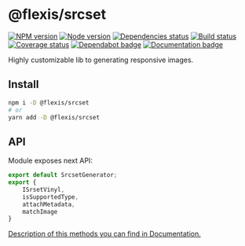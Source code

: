 # @flexis/srcset

[![NPM version][npm]][npm-url]
[![Node version][node]][node-url]
[![Dependencies status][deps]][deps-url]
[![Build status][build]][build-url]
[![Coverage status][coverage]][coverage-url]
[![Dependabot badge][dependabot]][dependabot-url]
[![Documentation badge][documentation]][documentation-url]

[npm]: https://img.shields.io/npm/v/@flexis/srcset.svg
[npm-url]: https://npmjs.com/package/@flexis/srcset

[node]: https://img.shields.io/node/v/@flexis/srcset.svg
[node-url]: https://nodejs.org

[deps]: https://david-dm.org/TrigenSoftware/flexis-srcset.svg
[deps-url]: https://david-dm.org/TrigenSoftware/flexis-srcset

[build]: http://img.shields.io/travis/com/TrigenSoftware/flexis-srcset/master.svg
[build-url]: https://travis-ci.com/TrigenSoftware/flexis-srcset

[coverage]: https://img.shields.io/coveralls/TrigenSoftware/flexis-srcset.svg
[coverage-url]: https://coveralls.io/r/TrigenSoftware/flexis-srcset

[dependabot]: https://api.dependabot.com/badges/status?host=github&repo=TrigenSoftware/flexis-srcset
[dependabot-url]: https://dependabot.com/

[documentation]: https://img.shields.io/badge/API-Documentation-2b7489.svg
[documentation-url]: https://trigensoftware.github.io/flexis-srcset

Highly customizable lib to generating responsive images.

## Install

```bash
npm i -D @flexis/srcset
# or
yarn add -D @flexis/srcset
```

## API

Module exposes next API:

```js
export default SrcsetGenerator;
export {
	ISrsetVinyl,
	isSupportedType,
	attachMetadata,
	matchImage
}
```

[Description of this methods you can find in Documentation.](https://trigensoftware.github.io/flexis-srcset/index.html)
